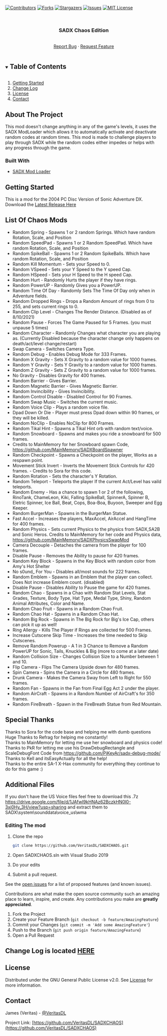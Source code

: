 [![Contributors][contributors-shield]][contributors-url]
[![Forks][forks-shield]][forks-url]
[![Stargazers][stars-shield]][stars-url]
[![Issues][issues-shield]][issues-url]
[![MIT License][license-shield]][license-url]



<!-- PROJECT LOGO -->
<br />
<p align="center">
  <a href="https://github.com/VeritasDL/SADXCHAOS">
  </a>

  <h3 align="center">SADX Chaos Edition</h3>

  <p align="center">
    <br />
    <a href="https://github.com/VeritasDL/SADXCHAOS/issues">Report Bug</a>
    ·
    <a href="https://github.com/VeritasDL/SADXCHAOS/issues">Request Feature</a>
  </p>
</p>



<!-- TABLE OF CONTENTS -->
<details open="open">
  <summary><h2 style="display: inline-block">Table of Contents</h2></summary>
  <ol>
    <li>
      <a href="#getting-started">Getting Started</a>
    </li>
    <li><a href="#contact">Change Log</a></li>
    <li><a href="#license">License</a></li>
    <li><a href="#contact">Contact</a></li>
  </ol>
</details>



<!-- ABOUT THE PROJECT -->
## About The Project
This mod doesn't change anything in any of the game's levels, it uses the SADX ModLoader
which allows it to automatically activate and deactivate random codes at random times.
This mod is made to challenge players to play through SADX while the random codes either impedes or helps with any progress through the game.

### Built With

* [SADX Mod Loader](https://github.com/X-Hax/sadx-mod-loader)



<!-- GETTING STARTED -->
## Getting Started

This is a mod for the 2004 PC Disc Version of Sonic Adventure DX.   
Download the [Latest Release Here](https://github.com/VeritasDL/SADXCHAOS/releases)

## List Of Chaos Mods
- Random Spring - Spawns 1 or 2 random Springs. Which have random Rotation, Scale, and Position
- Random SpeedPad - Spawns 1 or 2 Random SpeedPad. Which have random Rotation, Scale, and Position
- Random SpikeBall - Spawns 1 or 2 Random SpikeBalls. Which have random Rotation, Scale, and Position
- Random Kill Momentum - Sets your Speed to 0.
- Random VSpeed - Sets your Y Speed to the Y speed Cap.
- Random HSpeed -  Sets your H Speed to the H speed Cap.
- Random Hurt -  Randomly Hurts the player if they have rings.
- Random PowerUP -  Randomly Gives you a PowerUP.
- Random Time Of Day -  Randomly Sets The Time Of Day only when in Adventure fields.
- Random Dropped Rings -  Drops a Random Amount of rings from 0 to 255, and sets current rings to 0.
- Random Clip Level -  Changes The Render Distance. (Disabled as of 8/10/2021)
- Random Pause -  Forces The Game Paused for 5 Frames. (you must unpause 5 times)
- Random Character -  Randomly Changes what character you are playing as. (Currently Disabled because the character change only happens on death/act/level change/restart)
- Swap Camera -  Switches Camera Type.
- Random Debug -  Enables Debug Mode for 333 Frames.
- Random X Gravity -  Sets X Gravity to a random value for 1000 frames.
- Random Y Gravity -  Sets Y Gravity to a random value for 1000 frames.
- Random Z Gravity -  Sets Z Gravity to a random value for 1000 frames.
- No Gravity - Disables Gravity for 400 frames.
- Random Barrier -  Gives Barrier.
- Random Magnetic Barrier -  Gives Magnetic Barrier.
- Random Invincibility -  Gives Invincibility.
- Random Control Disable -  Disabled Control for 90 Frames.
- Random Swap Music -  Switches the current music.
- Random Voice Clip -  Plays a random voice file.
- Dpad Down Or Die -  Player must press Dpad down within 90 frames, or they will be killed.
- Random NoClip -  Enables NoClip for 800 Frames.
- Random Tikal Hint -  Spawns a Tikal Hint orb with random text/voice.
- Random Snowboard - Spawns and makes you ride a snowboard for 500 frames.
- Credits to MainMemory for her Snowboard spawn Code, https://github.com/MainMemory/SADXBoardSpawner
- Random Checkpoint - Spawns a Checkpoint on the player, Works as a respawn point.
- Movement Stick Invert - Inverts the Movement Stick Controls for 420 frames. - Credits to Sora for this code.
- Random Rotation - Sets the character's Y Rotation.
- Random Teleport - Teleports the player If the current Act/Level has vaild teleports.
- Random Enemy - Has a chance to spawn 1 or 2 of the following,   
RinoTank, ChameLeon, Kiki, Falling SpikeBall, SpinnerA, Spinner B, Eletric Spinner, Ice Ball, Beat, Cops, Boa-Boa, Buyoon, Sweeper and Egg Keeper.
- Random BurgerMan - Spawns in the BurgerMan Statue.
- Fast Accel - Increases the players, MaxAccel, AirAccel and HangTime for 400 frames.
- Random Physics - Sets current Physics to the physics from SADX,SA2B and Sonic Heros. Credits to MainMemory for her code and Physics data, https://github.com/MainMemory/SADXPhysicsSwapMod
- Camera Decouple - Detaches the camera from the player for 100 frames.
- Disable Pause - Removes the Ability to pause for 420 frames.
- Random Key Block - Spawns in the Key Block with random color from Amy's Hot Shelter
- No s0und_ For You - Disables all/most sounds for 222 frames.
- Random Emblem - Spawns in an Emblem that the player can collect. Does Not increase Emblem count. (disabled)
- Disable Pause - Disables Ability to Pause the game for 420 frames.
- Random Chao - Spawns in a Chao with Random Stat Levels, Stat Grades, Texture, Body Type, Hat Type, Medal Type, Shiny, Random Animal Attributes, Color and Name.
- Random Chao Fruit - Spawns in a Random Chao Fruit.
- Random Chao Hat - Spawns in a Random Chao Hat.
- Random Big Rock - Spawns in The Big Rock for Big's Ice Cap, others can pick it up as well! 
- Ring Allergy - Kills The Player if Rings are collected for 500 Frames.
- Increase Cutscene Skip Time - Increases the time needed to Skip Cutscenes.
- Remove Random Powerup - A 1 in 3 Chance to Remove a Random PowerUP for Sonic, Tails, Knuckles & Big (more to come at a later date)
- Random Collision Size - Changes Collision Size to a Number between 1 and 10.
- Flip Camera - Flips The Camera Upside down for 480 frames.
- Spin Camera - Spins the Camera in a Circle for 480 frames.
- Drunk Camera - Makes the Camera Sway from Left to Right for 550 frames.
- Random Fan - Spawns in the Fan from Final Egg Act 2 under the player.
- Random AirCraft - Spawns in a Random Number of AirCraft's for 350 frames.
- Random FireBreath - Spawn in the FireBreath Statue from Red Mountain.
## Special Thanks
Thanks to Sora for the code base and helping me with dumb questions  
Huge Thanks to Refrag for helping me constantly!  
Thanks to MainMemory for letting me use her snowboard and physics code!  
Thanks to PkR for letting me use his DrawDebugRectangle and ScaleDebugFont Code from https://github.com/PiKeyAr/sadx-debug-mode/  
Thanks to Kell and itsEasyActually for all the help!  
Thanks to the entire SA-1 X-Hax community for everything they continue to do for this game :)  

## Additional Files
If you don't have the US Voice files feel free to download this .7z   
https://drive.google.com/file/d/1JAfwI9kHNAz62BczkHN0l0-3xi0Hy_3H/view?usp=sharing
and extract them to SADX\system\sounddata\voice_us\wma

### Editing The mod

1. Clone the repo
   ```sh
   git clone https://github.com/VeritasDL/SADXCHAOS.git
   ```
   
2. Open SADXCHAOS.sln with Visual Studio 2019
3. Do your edits
4. Submit a pull request.

See the [open issues](https://github.com/VeritasDL/SADXCHAOS/issues) for a list of proposed features (and known issues).

Contributions are what make the open source community such an amazing place to learn, inspire, and create. Any contributions you make are **greatly appreciated**.

1. Fork the Project
2. Create your Feature Branch (`git checkout -b feature/AmazingFeature`)
3. Commit your Changes (`git commit -m 'Add some AmazingFeature'`)
4. Push to the Branch (`git push origin feature/AmazingFeature`)
5. Open a Pull Request



<!-- LICENSE -->
## Change Log is located [HERE](https://github.com/VeritasDL/SADXCHAOS/blob/main/SADXCHAOS/Change.Log)


<!-- LICENSE -->
## License

Distributed under the GNU General Public License v2.0. See [License](https://github.com/VeritasDL/SADXCHAOS/blob/main/LICENSE) for more information.



<!-- CONTACT -->
## Contact

James (Veritas) - [@VeritasDL](https://twitter.com/veritasdl)

Project Link: [https://github.com/VeritasDL/SADXCHAOS](https://github.com/VeritasDL/SADXCHAOS)




<!-- MARKDOWN LINKS & IMAGES -->
<!-- https://www.markdownguide.org/basic-syntax/#reference-style-links -->
[contributors-shield]: https://img.shields.io/github/contributors/VeritasDL/SADXCHAOS.svg?style=for-the-badge
[contributors-url]: https://github.com/VeritasDL/SADX-Trainer/graphs/contributors
[forks-shield]: https://img.shields.io/github/forks/VeritasDL/SADXCHAOS.svg?style=for-the-badge
[forks-url]: https://github.com/VeritasDL/SADXCHAOS/network/members
[stars-shield]: https://img.shields.io/github/stars/VeritasDL/SADXCHAOS.svg?style=for-the-badge
[stars-url]: https://github.com/VeritasDL/SADXCHAOS/stargazers
[issues-shield]: https://img.shields.io/github/issues/VeritasDL/SADXCHAOS.svg?style=for-the-badge
[issues-url]: https://github.com/VeritasDL/SADXCHAOS/issues
[license-shield]: https://img.shields.io/github/license/VeritasDL/SADXCHAOS.svg?style=for-the-badge
[license-url]: https://github.com/VeritasDL/SADXCHAOS/blob/main/LICENSE

